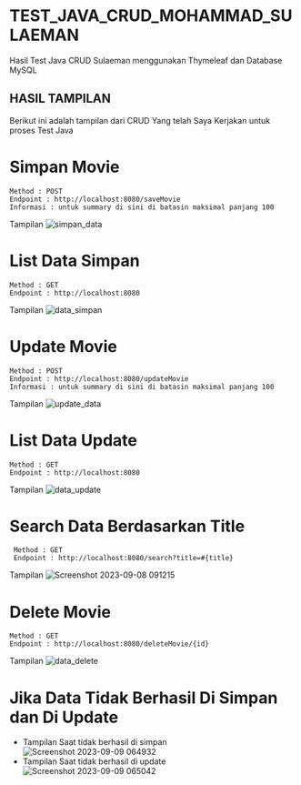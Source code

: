 # TEST_JAVA_CRUD_MOHAMMAD_SULAEMAN
Hasil Test Java CRUD Sulaeman menggunakan Thymeleaf dan Database MySQL 

## HASIL TAMPILAN
Berikut ini adalah tampilan dari CRUD Yang telah Saya Kerjakan untuk proses Test Java

# Simpan Movie
    Method : POST
    Endpoint : http://localhost:8080/saveMovie
    Informasi : untuk summary di sini di batasin maksimal panjang 100
  Tampilan
  ![simpan_data](https://github.com/mohammadsulaeman/TEST_JAVA_CRUD_MOHAMMAD_SULAEMAN/assets/68136244/042d79c0-33cc-49ec-b581-46f3bc2ac53e)

# List Data Simpan
    Method : GET
    Endpoint : http://localhost:8080
  Tampilan
  ![data_simpan](https://github.com/mohammadsulaeman/TEST_JAVA_CRUD_MOHAMMAD_SULAEMAN/assets/68136244/95ce8ee7-b059-476b-b2aa-149cc6e16371)

# Update Movie
    Method : POST
    Endpoint : http://localhost:8080/updateMovie
    Informasi : untuk summary di sini di batasin maksimal panjang 100
  Tampilan
  ![update_data](https://github.com/mohammadsulaeman/TEST_JAVA_CRUD_MOHAMMAD_SULAEMAN/assets/68136244/0b70cb19-a835-4264-b661-f104ab0cfe12)

# List Data Update
    Method : GET
    Endpoint : http://localhost:8080
  Tampilan
  ![data_update](https://github.com/mohammadsulaeman/TEST_JAVA_CRUD_MOHAMMAD_SULAEMAN/assets/68136244/cb6f38c7-8fde-4922-a393-74854146b5a5)

# Search Data Berdasarkan Title
     Method : GET
     Endpoint : http://localhost:8080/search?title=#{title}
  Tampilan
  ![Screenshot 2023-09-08 091215](https://github.com/mohammadsulaeman/TEST_JAVA_CRUD_MOHAMMAD_SULAEMAN/assets/68136244/a3a84c3b-8184-40ee-8683-dbca20465266)

# Delete Movie
    Method : GET
    Endpoint : http://localhost:8080/deleteMovie/{id}
  Tampilan
  ![data_delete](https://github.com/mohammadsulaeman/TEST_JAVA_CRUD_MOHAMMAD_SULAEMAN/assets/68136244/29017c95-a69f-4390-ac3f-c71a520e9e9c)


# Jika Data Tidak Berhasil Di Simpan dan Di Update
 - Tampilan Saat tidak berhasil di simpan
   ![Screenshot 2023-09-09 064932](https://github.com/mohammadsulaeman/TEST_JAVA_CRUD_MOHAMMAD_SULAEMAN/assets/68136244/fad24cc7-954c-462e-8996-992693a01dd5)
 - Tampilan Saat tidak berhasil di update
   ![Screenshot 2023-09-09 065042](https://github.com/mohammadsulaeman/TEST_JAVA_CRUD_MOHAMMAD_SULAEMAN/assets/68136244/a386ed0f-74b3-4633-85e8-b7e7b5c83465)
